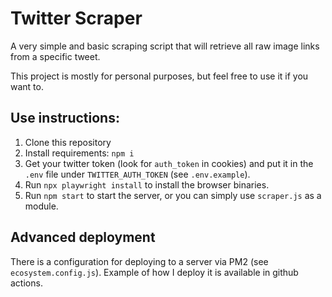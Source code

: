 # Twitter Scraper
A very simple and basic scraping script that will retrieve all raw image links from a specific tweet.

This project is mostly for personal purposes, but feel free to use it if you want to.

## Use instructions:
1. Clone this repository
2. Install requirements: `npm i`
3. Get your twitter token (look for `auth_token` in cookies) and put it in the `.env` file under `TWITTER_AUTH_TOKEN` (see `.env.example`).
4. Run `npx playwright install` to install the browser binaries.
5. Run `npm start` to start the server, or you can simply use `scraper.js` as a module.

## Advanced deployment
There is a configuration for deploying to a server via PM2 (see `ecosystem.config.js`). Example of how I deploy it is available in github actions.
